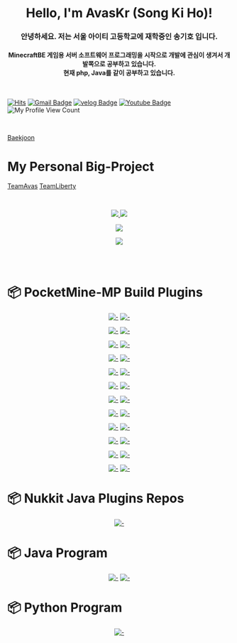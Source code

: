 <h1 align="center">Hello, I'm AvasKr (Song Ki Ho)!</h1>
<h3 align="center">안녕하세요. 저는 서울 아이티 고등학교에 재학중인 송기호 입니다.</h3>
<h4 align="center">MinecraftBE 게임용 서버 소프트웨어 프로그래밍을 시작으로 개발에 관심이 생겨서 개발쪽으로 공부하고 있습니다. <br>
현재 php, Java를 같이 공부하고 있습니다.</h4>

<br>

[![Hits](https://hits.seeyoufarm.com/api/count/incr/badge.svg?url=https%3A%2F%2Fgithub.com%2Fgjbae1212%2Fhit-counter&count_bg=%234ED78E&title_bg=%23000000&icon=codio.svg&icon_color=%23254BC1&title=hits&edge_flat=false)](https://hits.seeyoufarm.com)
[![Gmail Badge](https://img.shields.io/badge/Gmail-d14836?style=flat-square&logo=Gmail&logoColor=white&link=mailto:skh6075@gmail.com)](mailto:skh6075@gmail.com)
[![velog Badge](https://img.shields.io/badge/Tech%20Blog-181717?logo=GitHub&logoColor=white)](https://velog.io/@skh6075)
[![Youtube Badge](https://img.shields.io/badge/Youtube-ff0000?style=flat-square&logo=youtube&link=https://youtube.com/c/%EC%86%A1%EA%B8%B0%ED%98%B82003)](https://youtube.com/c/%EC%86%A1%EA%B8%B0%ED%98%B82003)
![My Profile View Count](https://komarev.com/ghpvc/?username=GodVas&style=flat-square&color=green)  

<br>

[Baekjoon](https://www.acmicpc.net/user/skh6075)

# My Personal Big-Project

[TeamAvas](https://github.com/TeamAvas)
[TeamLiberty](https://github.com/TeamLiberty)

<br>

<p align="center">
  <a href="#">
    <img src="https://github-readme-stats.vercel.app/api?username=GodVas&show_icons=true&include_all_commits=true&line_height=33&count_private=true&theme=nord" />
    <img src="https://github-readme-stats.vercel.app/api/top-langs?username=GodVas&langs_count=4&count_private=true&theme=nord" />
  </a>
  
  <br>
  
</p>

<p align="center">
  <a href="#">
    <img src="https://github-profile-trophy.vercel.app/?username=GodVas&margin-w=28&margin-h=15&theme=nord" />
  </a>
</p>


<p align="center">
  <img src="https://github-readme-streak-stats.herokuapp.com/?user=GodVas" />
</p>



<br><br>

# :package: PocketMine-MP Build Plugins

<div align="center">
  
  [![-](https://github-readme-stats.vercel.app/api/pin/?show_owner=true&theme=nord&username=GodVas&repo=S3DItemToolS)](https://github.com/GodVas/S3DItemToolS)
  [![-](https://github-readme-stats.vercel.app/api/pin/?show_owner=true&theme=nord&username=GodVas&repo=CustomItemLoader)](https://github.com/GodVas/CustomItemLoader)
  
  [![-](https://github-readme-stats.vercel.app/api/pin/?show_owner=true&theme=nord&username=GodVas&repo=MagicSpell)](https://github.com/GodVas/MagicSpell)
  [![-](https://github-readme-stats.vercel.app/api/pin/?show_owner=true&theme=nord&username=GodVas&repo=DailyShop)](https://github.com/GodVas/DailyShop)
  
  [![-](https://github-readme-stats.vercel.app/api/pin/?show_owner=true&theme=nord&username=GodVas&repo=ProtectItemFrame)](https://github.com/GodVas/ProtectItemFrame)
  [![-](https://github-readme-stats.vercel.app/api/pin/?show_owner=true&theme=nord&username=GodVas&repo=AttendanceCheck)](https://github.com/GodVas/AttendanceCheck)
  
  [![-](https://github-readme-stats.vercel.app/api/pin/?show_owner=true&theme=nord&username=GodVas&repo=CustomShield)](https://github.com/GodVas/CustomShield)
  [![-](https://github-readme-stats.vercel.app/api/pin/?show_owner=true&theme=nord&username=GodVas&repo=ServerTransfer)](https://github.com/GodVas/ServerTransfer)
  
  [![-](https://github-readme-stats.vercel.app/api/pin/?show_owner=true&theme=nord&username=GodVas&repo=HackManager)](https://github.com/GodVas/HackManager)
  [![-](https://github-readme-stats.vercel.app/api/pin/?show_owner=true&theme=nord&username=GodVas&repo=MineListRecommend)](https://github.com/GodVas/MineListRecommend)
  
  [![-](https://github-readme-stats.vercel.app/api/pin/?show_owner=true&theme=nord&username=GodVas&repo=ItemCaseAPI)](https://github.com/GodVas/ItemCaseAPI)
  [![-](https://github-readme-stats.vercel.app/api/pin/?show_owner=true&theme=nord&username=GodVas&repo=NoUpdateFarmland)](https://github.com/GodVas/NoUpdateFarmland)
  
  [![-](https://github-readme-stats.vercel.app/api/pin/?show_owner=true&theme=nord&username=GodVas&repo=ScheduleAPI)](https://github.com/GodVas/ScheduleAPI)
  [![-](https://github-readme-stats.vercel.app/api/pin/?show_owner=true&theme=nord&username=GodVas&repo=AdvancedNetherite)](https://github.com/GodVas/AdvancedNetherite)
  
  [![-](https://github-readme-stats.vercel.app/api/pin/?show_owner=true&theme=nord&username=GodVas&repo=VanillaEntity)](https://github.com/GodVas/VanillaEntity)
  [![-](https://github-readme-stats.vercel.app/api/pin/?show_owner=true&theme=nord&username=GodVas&repo=ShopKeeper)](https://github.com/GodVas/ShopKeeper)
  
  [![-](https://github-readme-stats.vercel.app/api/pin/?show_owner=true&theme=nord&username=GodVas&repo=DungeonPlus)](https://github.com/GodVas/DungeonPlus)
  [![-](https://github-readme-stats.vercel.app/api/pin/?show_owner=true&theme=nord&username=GodVas&repo=AutoCrops)](https://github.com/GodVas/AutoCrops)
  
  [![-](https://github-readme-stats.vercel.app/api/pin/?show_owner=true&theme=nord&username=Blugin&repo=EnchantingTableLoader)](https://github.com/Blugin/EnchantingTableLoader)
  [![-](https://github-readme-stats.vercel.app/api/pin/?show_owner=true&theme=nord&username=Blugin&repo=InfinityDurability)](https://github.com/Blugin/InfinityDurability)
  
  [![-](https://github-readme-stats.vercel.app/api/pin/?show_owner=true&theme=nord&username=GodVas&repo=VirtualEconomy)](https://github.com/GodVas/VirtualEconomy)
  [![-](https://github-readme-stats.vercel.app/api/pin/?show_owner=true&theme=nord&username=GodVas&repo=BandAPI)](https://github.com/GodVas/BandAPI)
  
  [![-](https://github-readme-stats.vercel.app/api/pin/?show_owner=true&theme=nord&username=GodVas&repo=BackPackPlus)](https://github.com/GodVas/BackPackPlus)
  [![-](https://github-readme-stats.vercel.app/api/pin/?show_owner=true&theme=nord&username=GodVas&repo=ExpirationDateItem)](https://github.com/GodVas/ExpirationDateItem)
  
</div>

# :package: Nukkit Java Plugins Repos
<div align="center">
  
  [![-](https://github-readme-stats.vercel.app/api/pin/?show_owner=true&theme=nord&username=GodVas&repo=DropCropPlugin)](https://github.com/GodVas/DropCropPlugin)
  
</div>

# :package: Java Program
<div align="center">
  
  [![-](https://github-readme-stats.vercel.app/api/pin/?show_owner=true&theme=nord&username=GodVas&repo=Chatting)](https://github.com/GodVas/Chatting)
  [![-](https://github-readme-stats.vercel.app/api/pin/?show_owner=true&theme=nord&username=GodVas&repo=Scottris)](https://github.com/GodVas/Scottris)
  
</div>

# :package: Python Program
<div align="center">
  
  [![-](https://github-readme-stats.vercel.app/api/pin/?show_owner=true&theme=nord&username=GodVas&repo=PyShootingGame)](https://github.com/GodVas/PyShootingGame)
  
</div>

